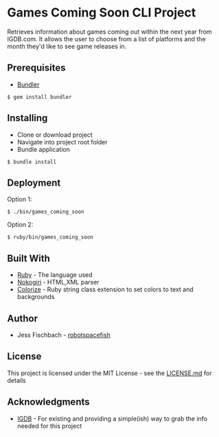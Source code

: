 # Games Coming Soon CLI Project

Retrieves information about games coming out within the next year from IGDB.com. It allows the user to choose from a list of platforms and the month they'd like to see game releases in.

## Prerequisites

* [Bundler](https://bundler.io/)

```
$ gem install bundler
```

## Installing

* Clone or download project
* Navigate into project root folder
* Bundle application

```
$ bundle install
```

## Deployment

Option 1:

```
$ ./bin/games_coming_soon
```

Option 2:

```
$ ruby/bin/games_coming_soon
```

## Built With

- [Ruby](https://www.ruby-lang.org/en/) - The language used
- [Nokogiri](https://rubygems.org/gems/nokogiri) - HTML,XML parser
- [Colorize](https://github.com/fazibear/colorize) - Ruby string class extension to set colors to text and backgrounds

## Author

- Jess Fischbach - [robotspacefish](https://github.com/robotspacefish)

## License

This project is licensed under the MIT License - see the [LICENSE.md](https://github.com/robotspacefish/games-coming-soon-cli/blob/master/LICENSE) for details

## Acknowledgments

- [IGDB](https://www.igdb.com/) - For existing and providing a simple(ish) way to grab the info needed for this project
